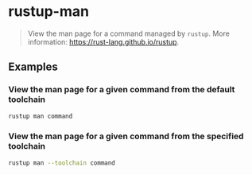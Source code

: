# rustup-man

> View the man page for a command managed by `rustup`. More information: <https://rust-lang.github.io/rustup>.

## Examples

### View the man page for a given command from the default toolchain

```bash
rustup man command
```

### View the man page for a given command from the specified toolchain

```bash
rustup man --toolchain command
```
